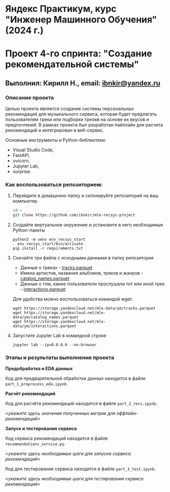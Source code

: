 # Яндекс Практикум, курс "Инженер Машинного Обучения" (2024 г.)
# Проект 4-го спринта: "Создание рекомендательной системы"
## Выполнил: Кирилл Н., email: ibnkir@yandex.ru

### Описание проекта
Целью проекта является создание системы персональных рекомендаций для музыкального сервиса, 
которая будет предлагать пользователям треки или подборки треокв на основе их вкусов и предпочтений. 
В рамках проекта был разработан пайплайн для расчета рекомендаций и интегрирован в веб-сервис.

Основные инструменты и Python-библиотеки:
- Visual Studio Code,
- FastAPI, 
- uvicorn,
- Jupyter Lab,
- surprise.


### Как воспользоваться репозиторием:
1. Перейдите в домашнюю папку и склонируйте репозиторий на ваш компьютер
   ```bash
   cd ~
   git clone https://github.com/ibnkir/mle-recsys-project
   ```

2. Создайте виртуальное окружение и установите в него необходимые Python-пакеты
    ```
    python3 -m venv env_recsys_start
    . env_recsys_start/bin/activate
    pip install -r requirements.txt
    ```

3. Скачайте три файла с исходными данными в папку репозитория
    - Данные о треках - [tracks.parquet](https://storage.yandexcloud.net/mle-data/ym/tracks.parquet)
    - Имена артистов, названия альбомов, треков и жанров - [catalog_names.parquet](https://storage.yandexcloud.net/mle-data/ym/catalog_names.parquet)
    - Данные о том, какие пользователи прослушали тот или иной трек - [interactions.parquet](https://storage.yandexcloud.net/mle-data/ym/interactions.parquet)
 
    Для удобства можно воспользоваться командой wget:
    ```
    wget https://storage.yandexcloud.net/mle-data/ym/tracks.parquet
    wget https://storage.yandexcloud.net/mle-data/ym/catalog_names.parquet
    wget https://storage.yandexcloud.net/mle-data/ym/interactions.parquet
    ```

4. Запустите Jupyter Lab в командной строке
    ```
    jupyter lab --ip=0.0.0.0 --no-browser
    ```

### Этапы и результаты выполнения проекта
__Предобработка и EDA данных__

Код для предварительной обработки данных находится в файле `part_1_preprocess_eda.ipynb`.

__Расчёт рекомендаций__

Код для расчёта рекомендаций находится в файле `part_2_recs.ipynb`.

<*укажите здесь значения полученных метрик для оффлайн-рекомендаций*>

__Запуск и тестирования сервиса__

Код сервиса рекомендаций находится в файле `recommendations_service.py`.

<*укажите здесь необходимые шаги для запуска сервиса рекомендаций*>

Код для тестирования сервиса находится в файле `part_3_test.ipynb`.

<*укажите здесь необходимые шаги для тестирования сервиса рекомендаций*>
